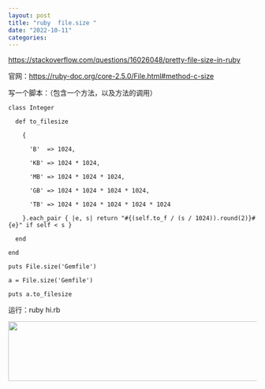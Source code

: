 ```yaml
---
layout: post
title: "ruby  file.size "
date: "2022-10-11"
categories: 
---
```

<p><a href="https://stackoverflow.com/questions/16026048/pretty-file-size-in-ruby">https://stackoverflow.com/questions/16026048/pretty-file-size-in-ruby</a></p>

<p>官网：<a href="https://ruby-doc.org/core-2.5.0/File.html#method-c-size">https://ruby-doc.org/core-2.5.0/File.html#method-c-size</a></p>

<p>写一个脚本：（包含一个方法，以及方法的调用）</p>

<pre><code>class Integer<br />
&nbsp; def to_filesize<br />
&nbsp;&nbsp;&nbsp; {&nbsp; &nbsp;<br />
&nbsp;&nbsp;&nbsp;&nbsp;&nbsp; &#39;B&#39;&nbsp; =&gt; 1024,<br />
&nbsp;&nbsp;&nbsp;&nbsp;&nbsp; &#39;KB&#39; =&gt; 1024 * 1024,<br />
&nbsp;&nbsp;&nbsp;&nbsp;&nbsp; &#39;MB&#39; =&gt; 1024 * 1024 * 1024,<br />
&nbsp;&nbsp;&nbsp;&nbsp;&nbsp; &#39;GB&#39; =&gt; 1024 * 1024 * 1024 * 1024,<br />
&nbsp;&nbsp;&nbsp;&nbsp;&nbsp; &#39;TB&#39; =&gt; 1024 * 1024 * 1024 * 1024 * 1024<br />
&nbsp;&nbsp;&nbsp; }.each_pair { |e, s| return &quot;#{(self.to_f / (s / 1024)).round(2)}#{e}&quot; if self &lt; s }<br />
&nbsp; end<br />
end

puts File.size(&#39;Gemfile&#39;)<br />
a = File.size(&#39;Gemfile&#39;)<br />
puts a.to_filesize</code></pre>

<p>运行：ruby hi.rb</p>

<p><img height="121" src="/uploads/ckeditor/pictures/566/image-20221011093514-1.png" width="539" /></p>

